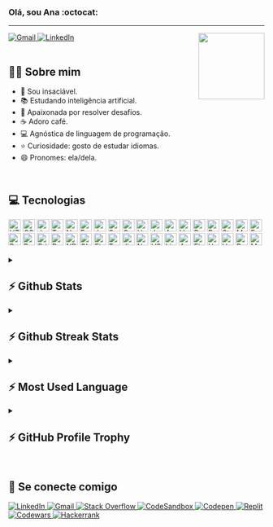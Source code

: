 ### Olá, sou Ana :octocat:

---

<a target="_blank" href="mailto:anatfernandes.dev@gmail.com">
  <img alt="Gmail" src="https://img.shields.io/badge/Gmail-D14836?style=for-the-badge&logo=gmail&logoColor=white" />
</a>
<a target="_blank" href="https://www.linkedin.com/in/anatfernandes/">
  <img alt="LinkedIn" src="https://img.shields.io/badge/LinkedIn-0077B5?style=for-the-badge&logo=linkedin&logoColor=white" />
</a>

<img src="https://c.tenor.com/WyJAvCGngM0AAAAC/aw-cute.gif" height="130px" align="right"/>

<br/>
<br/>

## 👩🏽 Sobre mim
 - 🧠 Sou insaciável.
 - 📚 Estudando inteligência artificial.
 - 🧩 Apaixonada por resolver desafios.
 - ☕ Adoro café.
 - 💻 Agnóstica de linguagem de programação.
 - ⭐ Curiosidade: gosto de estudar idiomas.
 - 😄 Pronomes: ela/dela.

<br/>

## 💻 Tecnologias
<div>
  <img alt="HTML5" height="24px" src="https://img.shields.io/badge/HTML5-E34F26?style=for-the-badge&logo=html5&logoColor=white" />
  <img alt="CSS3" height="24px" src="https://img.shields.io/badge/CSS3-1572B6?style=for-the-badge&logo=css3&logoColor=white" />
  <img alt="JavaScript" height="24px" src="https://img.shields.io/badge/JavaScript-323330?style=for-the-badge&logo=javascript&logoColor=F7DF1E" />
  <img alt="TypeScript" height="24px" src="https://img.shields.io/badge/TypeScript-007ACC?style=for-the-badge&logo=typescript&logoColor=white" />
  <img alt="Node.js" height="24px" src="https://img.shields.io/badge/Node.js-339933?style=for-the-badge&logo=nodedotjs&logoColor=white" />
  <img alt="Express.js" height="24px" src="https://img.shields.io/badge/Express.js-000000?style=for-the-badge&logo=express&logoColor=white" />
  <img alt="Java" height="24px" src="https://img.shields.io/badge/Java-ED8B00?style=for-the-badge&logo=java&logoColor=white" />
  <img alt="Spring Boot" height="24px" src="https://img.shields.io/badge/Spring_Boot-F2F4F9?style=for-the-badge&logo=spring-boot" />
  <img alt="GraphQL" height="24px" src="https://img.shields.io/badge/GraphQL-E10098?style=for-the-badge&logo=graphql&logoColor=white" />
  <img alt="Handlebars" height="24px" src="https://img.shields.io/badge/Handlebars%20js-f0772b?style=for-the-badge&logo=handlebarsdotjs&logoColor=black" />
  <img alt="Jest" height="24px" src="https://img.shields.io/badge/Jest-C21325?style=for-the-badge&logo=jest&logoColor=white" />
  <img alt="Angular" height="24px" src="https://img.shields.io/badge/Angular-DD0031?style=for-the-badge&logo=angular&logoColor=white" />
  <img alt="Vue.js" height="24px" src="https://img.shields.io/badge/Vue.js-35495E?style=for-the-badge&logo=vuedotjs&logoColor=4FC08D" />
  <img alt="React" height="24px" src="https://img.shields.io/badge/React-20232A?style=for-the-badge&logo=react&logoColor=61DAFB" />
  <img alt="React Router" height="24px" src="https://img.shields.io/badge/React_Router-CA4245?style=for-the-badge&logo=react-router&logoColor=white" />
  <img alt="Styled-Components" height="24px" src="https://img.shields.io/badge/styled--components-DB7093?style=for-the-badge&logo=styled-components&logoColor=white" />
  <img alt="MongoDB" height="24px" src="https://img.shields.io/badge/MongoDB-4EA94B?style=for-the-badge&logo=mongodb&logoColor=white" />
  <img alt="Fauna" height="24px" src="https://img.shields.io/badge/Fauna-3D00A2?style=for-the-badge&logo=Fauna&logoColor=white" />
  <img alt="PostgreSQL" height="24px" src="https://img.shields.io/badge/PostgreSQL-316192?style=for-the-badge&logo=postgresql&logoColor=white" />
  <img alt="Redis" height="24px" src="https://img.shields.io/badge/redis-%23DD0031.svg?&style=for-the-badge&logo=redis&logoColor=white" />
  <img alt="Prisma ORM" height="24px" src="https://img.shields.io/badge/Prisma-3982CE?style=for-the-badge&logo=Prisma&logoColor=white" />
  <img alt="Docker" height="24px" src="https://img.shields.io/badge/Docker-2CA5E0?style=for-the-badge&logo=docker&logoColor=white" />
  <img alt="NPM" height="24px" src="https://img.shields.io/badge/npm-CB3837?style=for-the-badge&logo=npm&logoColor=white" />
  <img alt="GIT" height="24px" src="https://img.shields.io/badge/GIT-E44C30?style=for-the-badge&logo=git&logoColor=white" />
  <img alt="Figma" height="24px" src="https://img.shields.io/badge/Figma-F24E1E?style=for-the-badge&logo=figma&logoColor=white" />
  <img alt="Trello" height="24px" src="https://img.shields.io/badge/Trello-0052CC?style=for-the-badge&logo=trello&logoColor=white" />
  <img alt="Jira" height="24px" src="https://img.shields.io/badge/Jira-0052CC?style=for-the-badge&logo=Jira&logoColor=white" />
  <img alt="Notion" height="24px" src="https://img.shields.io/badge/Notion-000000?style=for-the-badge&logo=notion&logoColor=white" />
  <img alt="VSCode" height="24px" src="https://img.shields.io/badge/VSCode-0078D4?style=for-the-badge&logo=visual%20studio%20code&logoColor=white" />
  <img alt="Linux" height="24px" src="https://img.shields.io/badge/Linux-FCC624?style=for-the-badge&logo=linux&logoColor=black" />
  <img alt="AWS" height="24px" src="https://img.shields.io/badge/Amazon_AWS-FF9900?style=for-the-badge&logo=amazonaws&logoColor=white" />
  <img alt="Firebase" height="24px" src="https://img.shields.io/badge/firebase-ffca28?style=for-the-badge&logo=firebase&logoColor=black" />
  <img alt="Heroku" height="24px" src="https://img.shields.io/badge/Heroku-430098?style=for-the-badge&logo=heroku&logoColor=white" />
  <img alt="Vercel" height="24px" src="https://img.shields.io/badge/Vercel-000000?style=for-the-badge&logo=vercel&logoColor=white" />
  <img alt="Render" height="24px" src="https://img.shields.io/badge/Render-46E3B7?style=for-the-badge&logo=render&logoColor=white" />
  <img alt="Metabase" height="24px" src="https://img.shields.io/badge/Metabase-509EE3?style=for-the-badge&logo=metabase&logoColor=fff" />
</div>

<br/>

<details>
  <summary>
   <h2>⚡ Github Stats</h2>
  </summary>
  
  <img alt="GitHub Stats" src="https://altf-github-reame-stats-clone.vercel.app/api?username=anatfernandes&show_icons=true&hide_border=false&count_private=true&theme=tokyonight" />
</details>

<details>
  <summary>
   <h2>⚡ Github Streak Stats</h2>
  </summary>
  
  <img alt="Streak" src="https://github-readme-streak-stats.herokuapp.com/?user=anatfernandes&theme=tokyonight&exclude_days=Sun,Sat" />
</details>

<details>
  <summary>
   <h2>⚡ Most Used Language</h2>
  </summary>
  
  <img alt="Most Used Language" src="https://altf-github-reame-stats-clone.vercel.app/api/top-langs/?username=anatfernandes&theme=tokyonight&layout=compact" />
</details>

<details>
  <summary>
   <h2>⚡ GitHub Profile Trophy</h2>
  </summary>
  
  <img alt="Profile Trophy" src="https://altf-github-profile-trophy-clone.vercel.app/?username=anatfernandes&margin-w=15&margin-h=15&theme=nord&rank=-?&count_private=true" />
</details>

<br/>

## 🛜 Se conecte comigo
<div>
  <a target="_blank" href="https://www.linkedin.com/in/anatfernandes/">
    <img alt="LinkedIn" src="https://img.shields.io/badge/LinkedIn-0077B5?style=for-the-badge&logo=linkedin&logoColor=white" />
  </a>
  <a target="_blank" href="mailto:anatfernandes.dev@gmail.com">
    <img alt="Gmail" src="https://img.shields.io/badge/Gmail-D14836?style=for-the-badge&logo=gmail&logoColor=white" />
  </a>
  <a target="_blank" href="https://stackoverflow.com/users/21293571/ana-fernandes">
    <img alt="Stack Overflow" src="https://img.shields.io/badge/Stack_Overflow-FE7A16?style=for-the-badge&logo=stack-overflow&logoColor=white" />
  </a>
  <a target="_blank" href="https://codesandbox.io/u/anatfernandes">
    <img alt="CodeSandbox" src="https://img.shields.io/badge/Codesandbox-000000?style=for-the-badge&logo=CodeSandbox&logoColor=white" />
  </a>
  <a target="_blank" href="https://codepen.io/anatfernandes">
    <img alt="Codepen" src="https://img.shields.io/badge/Codepen-000000?style=for-the-badge&logo=codepen&logoColor=white" />
  </a>
  <a target="_blank" href="https://replit.com/@anatfernandes?path=folder%2FUnnamed&tab=repls">
    <img alt="Replit" src="https://img.shields.io/badge/replit-667881?style=for-the-badge&logo=replit&logoColor=white" />
  </a>
  <a target="_blank" href="https://www.codewars.com/users/anatfernandes">
    <img alt="Codewars" src="https://img.shields.io/badge/Codewars-B1361E?style=for-the-badge&logo=Codewars&logoColor=white" />
  </a>
  <a target="_blank" href="https://www.hackerrank.com/anafernandes?hr_r=1">
    <img alt="Hackerrank" src="https://img.shields.io/badge/-Hackerrank-2EC866?style=for-the-badge&logo=HackerRank&logoColor=white" />
  </a>
</div>
